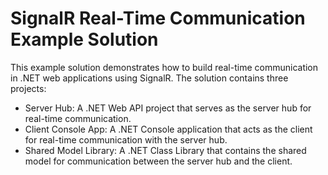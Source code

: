 # SignalR Real-Time Communication Example Solution
This example solution demonstrates how to build real-time communication in .NET web applications using SignalR. The solution contains three projects:

- Server Hub: A .NET Web API project that serves as the server hub for real-time communication.
- Client Console App: A .NET Console application that acts as the client for real-time communication with the server hub.
- Shared Model Library: A .NET Class Library that contains the shared model for communication between the server hub and the client.
